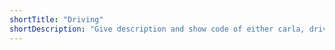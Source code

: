 ```yaml
---
shortTitle: "Driving"
shortDescription: "Give description and show code of either carla, driving domain, or gta simulator."
---
```


